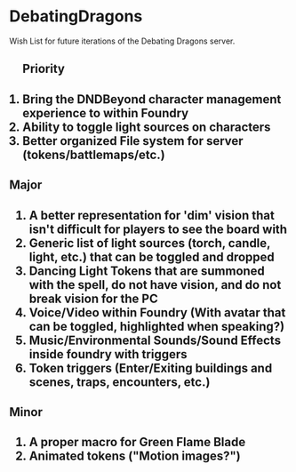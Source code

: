 # DebatingDragons

Wish List for future iterations of the Debating Dragons server.
<ol>
  <h2>Priority<h2>
  <li>Bring the DNDBeyond character management experience to within Foundry</li>
  <li>Ability to toggle light sources on characters</li>
  <li>Better organized File system for server (tokens/battlemaps/etc.)
    </ol>
  <h2>Major<h2>
    <ol>
      <li>A better representation for 'dim' vision that isn't difficult for players to see the board with</li>
  <li>Generic list of light sources (torch, candle, light, etc.) that can be toggled and dropped</li>
  <li>Dancing Light Tokens that are summoned with the spell, do not have vision, and do not break vision for the PC</li>
  <li>Voice/Video within Foundry (With avatar that can be toggled, highlighted when speaking?)</li>
      <li>Music/Environmental Sounds/Sound Effects inside foundry with triggers</li>
      <li>Token triggers (Enter/Exiting buildings and scenes, traps, encounters, etc.)</li>
      </ol>
  <h2>Minor<h2>    
    <ol>
      <li>A proper macro for Green Flame Blade</li>
      <li>Animated tokens ("Motion images?")</li>
      </ol>
